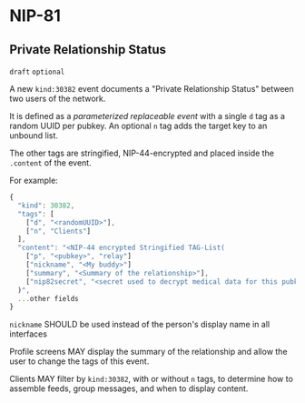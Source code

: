 NIP-81
======

Private Relationship Status
---------------------------

`draft` `optional`

A new `kind:30382` event documents a "Private Relationship Status" between two users of the network. 

It is defined as a _parameterized replaceable event_ with a single `d` tag as a random UUID per pubkey. An optional `n` tag adds the target key to an unbound list.

The other tags are stringified, NIP-44-encrypted and placed inside the `.content` of the event. 

For example:

```js
{
  "kind": 30382,
  "tags": [
    ["d", "<randomUUID>"],
    ["n", "Clients"]
  ],
  "content": "<NIP-44 encrypted Stringified TAG-List(
    ["p", "<pubkey>", "relay"]
    ["nickname", "<My buddy>"]
    ["summary", "<Summary of the relationship>"],
    ["nip82secret", "<secret used to decrypt medical data for this pubkey>"]
  )",
  ...other fields
}
```

`nickname` SHOULD be used instead of the person's display name in all interfaces

Profile screens MAY display the summary of the relationship and allow the user to change the tags of this event.

Clients MAY filter by `kind:30382`, with or without `n` tags, to determine how to assemble feeds, group messages, and when to display content. 
